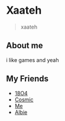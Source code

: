 # Xaateh
> xaateh

## About me

i like games and yeah

## My Friends

+ [18O4](https://github.com/18O4)
+ [Cosmic](https://github.com/cosrnic)
+ [Me](https://github.com/xaateh)
+ [Albie](https://github.com/AlbieGames)
